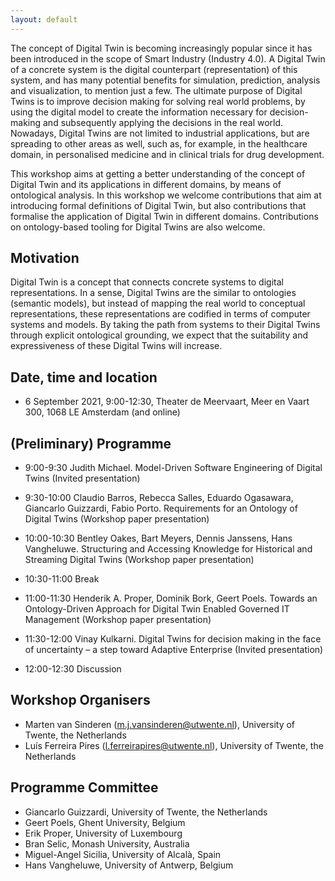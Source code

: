 ```yaml
---
layout: default
---
```


The concept of Digital Twin is becoming increasingly popular since it has been introduced in the scope of Smart Industry (Industry 4.0). A Digital Twin of a concrete system is the digital counterpart (representation) of this system, and has many potential benefits for simulation, prediction, analysis and visualization, to mention just a few. The ultimate purpose of Digital Twins is to improve decision making for solving real world problems, by using the digital model to create the information necessary for decision-making and subsequently applying the decisions in the real world. Nowadays, Digital Twins are not limited to industrial applications, but are spreading to other areas as well, such as, for example, in the healthcare domain, in personalised medicine and in clinical trials for drug development.

This workshop aims at getting a better understanding of the concept of Digital Twin and its applications in different domains, by means of ontological analysis. In this workshop we welcome contributions that aim at introducing formal definitions of Digital Twin, but also contributions that formalise the application of Digital Twin in different domains. Contributions on ontology-based tooling for Digital Twins are also welcome.

## Motivation
Digital Twin is a concept that connects concrete systems to digital representations. In a sense, Digital Twins are the similar to ontologies (semantic models), but instead of mapping the real world to conceptual representations, these representations are codified in terms of computer systems and models. By taking the path from systems to their Digital Twins through explicit ontological grounding, we expect that the suitability and expressiveness of these Digital Twins will increase. 

## Date, time and location
- 6 September 2021, 9:00-12:30, Theater de Meervaart, Meer en Vaart 300, 1068 LE Amsterdam (and online)

## (Preliminary) Programme

- 9:00-9:30 Judith Michael. Model-Driven Software Engineering of Digital Twins (Invited presentation)
- 9:30-10:00 Claudio Barros, Rebecca Salles, Eduardo Ogasawara, Giancarlo Guizzardi, Fabio Porto. Requirements for an Ontology of Digital Twins (Workshop paper presentation)
- 10:00-10:30 Bentley Oakes, Bart Meyers, Dennis Janssens, Hans Vangheluwe. Structuring and Accessing Knowledge for Historical and Streaming Digital Twins  (Workshop paper presentation)

- 10:30-11:00 Break

- 11:00-11:30 Henderik A. Proper, Dominik Bork, Geert Poels. Towards an Ontology-Driven Approach for Digital Twin Enabled Governed IT Management (Workshop paper presentation)
- 11:30-12:00 Vinay Kulkarni. Digital Twins for decision making in the face of uncertainty – a step toward Adaptive Enterprise (Invited presentation)
- 12:00-12:30 Discussion

## Workshop Organisers
- Marten van Sinderen (m.j.vansinderen@utwente.nl), University of Twente, the Netherlands
- Luís Ferreira Pires (l.ferreirapires@utwente.nl), University of Twente, the Netherlands

## Programme Committee
- Giancarlo Guizzardi, University of Twente, the Netherlands
- Geert Poels, Ghent University, Belgium
- Erik Proper, University of Luxembourg
- Bran Selic, Monash University, Australia
- Miguel-Angel Sicilia, University of Alcalà, Spain
- Hans Vangheluwe, University of Antwerp, Belgium
